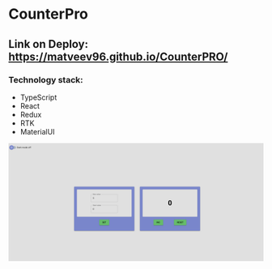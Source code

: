 # CounterPro
## Link on Deploy: https://matveev96.github.io/CounterPRO/

### Technology stack:
* TypeScript
* React
* Redux
* RTK
* MaterialUI

![img.png](img.png)

